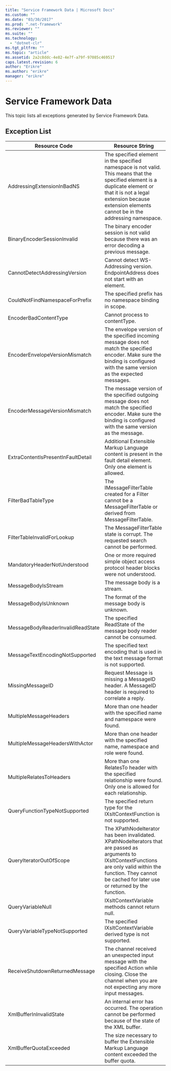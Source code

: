 ```yaml
---
title: "Service Framework Data | Microsoft Docs"
ms.custom: ""
ms.date: "03/30/2017"
ms.prod: ".net-framework"
ms.reviewer: ""
ms.suite: ""
ms.technology: 
  - "dotnet-clr"
ms.tgt_pltfrm: ""
ms.topic: "article"
ms.assetid: 2a2c8ddc-4e82-4e7f-a79f-97085c469517
caps.latest.revision: 6
author: "Erikre"
ms.author: "erikre"
manager: "erikre"
---
```

# Service Framework Data
This topic lists all exceptions generated by Service Framework Data.  
  
## Exception List  
  
|Resource Code|Resource String|  
|-------------------|---------------------|  
|AddressingExtensionInBadNS|The specified element in the specified namespace is not valid. This means that the specified element is a duplicate element or that it is not a legal extension because extension elements cannot be in the addressing namespace.|  
|BinaryEncoderSessionInvalid|The binary encoder session is not valid because there was an error decoding a previous message.|  
|CannotDetectAddressingVersion|Cannot detect WS-Addressing version. EndpointAddress does not start with an element.|  
|CouldNotFindNamespaceForPrefix|The specified prefix has no namespace binding in scope.|  
|EncoderBadContentType|Cannot process to contentType.|  
|EncoderEnvelopeVersionMismatch|The envelope version of the specified incoming message does not match the specified encoder. Make sure the binding is configured with the same version as the expected messages.|  
|EncoderMessageVersionMismatch|The message version of the specified outgoing message does not match the specified encoder. Make sure the binding is configured with the same version as the message.|  
|ExtraContentIsPresentInFaultDetail|Additional Extensible Markup Language content is present in the fault detail element. Only one element is allowed.|  
|FilterBadTableType|The IMessageFilterTable created for a Filter cannot be a MessageFilterTable or derived from MessageFilterTable.|  
|FilterTableInvalidForLookup|The MessageFilterTable state is corrupt. The requested search cannot be performed.|  
|MandatoryHeaderNotUnderstood|One or more required simple object access protocol header blocks were not understood.|  
|MessageBodyIsStream|The message body is a stream.|  
|MessageBodyIsUnknown|The format of the message body is unknown.|  
|MessageBodyReaderInvalidReadState|The specified ReadState of the message body reader cannot be consumed.|  
|MessageTextEncodingNotSupported|The specified text encoding that is used in the text message format is not supported.|  
|MissingMessageID|Request Message is missing a MessageID header. A MessageID header is required to correlate a reply.|  
|MultipleMessageHeaders|More than one header with the specified name and namespace were found.|  
|MultipleMessageHeadersWithActor|More than one header with the specified name, namespace and role were found.|  
|MultipleRelatesToHeaders|More than one RelatesTo header with the specified relationship were found. Only one is allowed for each relationship.|  
|QueryFunctionTypeNotSupported|The specified return type for the IXsltContextFunction is not supported.|  
|QueryIteratorOutOfScope|The XPathNodeIterator has been invalidated. XPathNodeIterators that are passed as arguments to IXsltContextFunctions are only valid within the function. They cannot be cached for later use or returned by the function.|  
|QueryVariableNull|IXsltContextVariable methods cannot return null.|  
|QueryVariableTypeNotSupported|The specified IXsltContextVariable derived type is not supported.|  
|ReceiveShutdownReturnedMessage|The channel received an unexpected input message with the specified Action while closing. Close the channel when you are not expecting any more input messages.|  
|XmlBufferInInvalidState|An internal error has occurred. The operation cannot be performed because of the state of the XML buffer.|  
|XmlBufferQuotaExceeded|The size necessary to buffer the Extensible Markup Language content exceeded the buffer quota.|